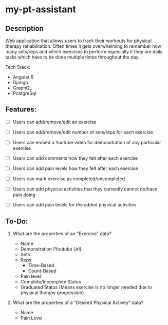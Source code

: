 # my-pt-assistant

## Description

Web application that allows users to track their workouts for physical therapy rehabilitation. Often times it gets overwhelming to remember how many sets/reps and which exercises to perform especially if they are daily tasks which have to be done multiple times throughout the day.

Tech Stack:
 - Angular 6
 - Django
 - GraphQL
 - PostgreSql 


## Features:

- [ ] Users can add/remove/edit an exercise
- [ ] Users can add/remove/edit number of sets/reps for each exercise
- [ ] Users can embed a Youtube video for demonstration of any particular exercise
- [ ] Users can add comments how they felt after each exercise
- [ ] Users can add pain levels how they felt after each exercise
- [ ] Users can mark exercise as completed/uncompleted
- [ ] Users can add physical activities that they currently cannot do/have pain doing
- [ ] Users can add pain levels for the added physical activities


## To-Do:
1. What are the properties of an "Exercise" data?
	* Name
	* Demonstration (Youtube Url)
	* Sets
	* Reps
		* Time-Based
		* Count-Based
	* Pain level
	* Complete/Incomplete Status
	* Graduated Status (Means exercise is no longer needed due to physical therapy progression)

2. What are the properties of a "Desired Physical Activity" data?
	* Name
	* Pain Level
	

